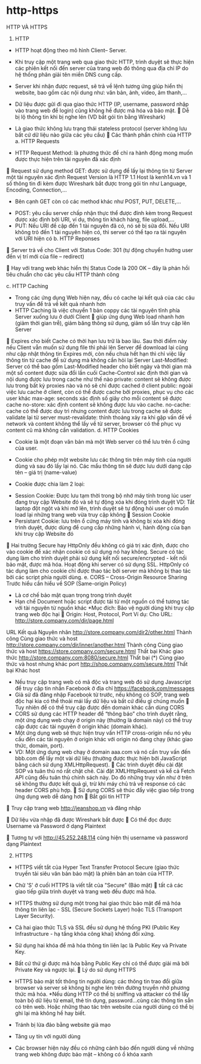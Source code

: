 # http-https
HTTP VÀ HTTPS
1. HTTP
- HTTP hoạt động theo mô hình Client– Server. 
- Khi truy cập một trang web qua giao thức HTTP, trình duyệt sẽ thực hiện các phiên kết nối đến server của trang web đó thông qua địa chỉ IP do hệ thống phân giải tên miền DNS cung cấp. 
- Server khi nhận được request, sẽ trả về lệnh tương ứng giúp hiển thị website, bao gồm các nội dung như: văn bản, ảnh, video, âm thanh,…
- Dữ liệu được gửi đi qua giao thức HTTP (IP, username, password nhập vào trang web để login) cũng không hề được mã hóa và bảo mật. 
 Dễ bị lộ thông tin khi bị nghe lén (VD bắt gói tin bằng Wireshark)
 
- Là giao thức không lưu trạng thái stateless protocol (server không lưu bất cứ dữ liệu nào giữa các yêu cầu)
 Các thành phần chính của HTTP
a. HTTP Requests
- HTTP Request Method: là phương thức để chỉ ra hành động mong muốn được thực hiện trên tài nguyên đã xác định

 
 Request sử dụng method GET: được sử dụng để lấy lại thông tin từ Server một tài nguyên xác định
Request Version là HTTP 1.1
Host là kenh14.vn và 1 số thông tin đi kèm được Wireshark bắt được trong gói tin như Language, Encoding, Connection,…
- Bên cạnh GET còn có các method khác như POST, PUT, DELETE,…
+ POST: yêu cầu server chấp nhận thực thể được đính kèm trong Request được xác định bởi URI, ví dụ, thông tin khách hàng, file upload,…
+ PUT: Nếu URI đề cập đến 1 tài nguyên đã có, nó  sẽ bị sửa đổi. Nếu URI không trỏ đến 1 tài nguyên hiện có, thì server có thể tạo ra tài nguyên với URI hiện có
b. HTTP Reponses

 
 Server trả về cho Client với Status Code: 301 (tự động chuyển hướng user đến vị trí mới của file – redirect)
 
 Hay với trang web khác hiển thị Status Code là 200 OK – đây là phản hồi tiêu chuẩn cho các yêu cầu HTTP thành công


c. HTTP Caching
- Trong các ứng dụng Web hiện nay, đều có cache lại kết quả của các câu truy vấn để trả về kết quả nhanh hơn
- HTTP Caching là việc chuyển 1 bản coppy các tài nguyên tĩnh phía Server xuống lưu ở dưới Client  giúp ứng dụng Web load nhanh hơn (giảm thời gian trễ), giảm băng thông sử dụng, giảm số lần truy cập lên Server
 
 Expires cho biết Cache có thời hạn lưu trữ là bao lâu. Sau thời điểm này nếu Client vẫn muốn sử dụng file thì phải lên Server để download lại cũng như cập nhật thông tin Expires mới, còn nếu chưa hết hạn thì chỉ việc lấy thông tin từ cache để sử dụng mà không cần hỏi lại Server
Last-Modified: Server có thể bao gồm Last-Modified header cho biết ngày và thời gian mà một số content được sửa đổi lần cuối
Cache-Control xác định thời gian và nội dung được lưu trong cache như thế nào
private: content sẽ không được lưu trong bất kỳ proxies nào và nó sẽ chỉ được cached ở client
public: ngoài việc lưu cache ở client, còn có thể được cache bởi proxies, phục vụ cho các user khác
max-age: seconds xác định số giây cho mỗi content sẽ được cache
no-store: xác định content sẽ không được lưu vào cache.
no-cache: cache có thể được duy trì nhưng content được lưu trong cache sẽ được validate lại từ server
must-revalidate: thỉnh thoảng xảy ra khi gặp vấn đề về network và content không thể lấy về từ server, browser có thể phục vụ content cũ mà không cần validation.
d. HTTP Cookies
- Cookie là một đoạn văn bản mà một Web server có thể lưu trên ổ cứng của user. 
- Cookie cho phép một website lưu các thông tin trên máy tính của người dùng và sau đó lấy lại nó. Các mẩu thông tin sẽ được lưu dưới dạng cặp tên – giá trị (name-value)
 
- Cookie được chia làm 2 loại:
+ Session Cookie: Được lưu tạm thời trong bộ nhớ máy tính trong lúc user đang truy cập Website đó và sẽ tự động xóa khi đóng trình duyệt
VD: Tắt laptop đột ngột và khi mở lên, trình duyệt sẽ tự động hỏi user có muốn load lại những trang web vừa truy cập không  Session Cookie
+ Persistant Cookie: lưu trên ổ cứng máy tính và không bị xóa khi đóng trình duyệt, được dùng để cung cấp những hành vi, hành động của bạn khi truy cập Website đó
 
 Hai trường Secure hay HttpOnly đều không có giá trị xác định, được cho vào cookie để xác nhận cookie có sử dụng nó hay không.
Secure có tác dụng làm cho trình duyệt phải sử dụng kết nối secure/encrypted - kết nối bảo mật, được mã hóa. Hoạt động khi server có sử dụng SSL. 
HttpOnly có tác dụng làm cho cookie chỉ được thao tác bởi server mà không bị thao tác bởi các script phía người dùng.
e. CORS – Cross-Origin Resource Sharing
Trước hiểu cần hiểu về SOP (Same-origin Policy)
- Là cơ chế bảo mật quan trọng trong trình duyệt
- Hạn chế Document hoặc script được tải từ một nguồn có thể tương tác với tài nguyên từ nguồn khác *Mục đích: Bảo vệ người dùng khi truy cập trang web độc hại
 Origin:  Host, Protocol, Port
Ví dụ: Cho URL: http://store.company.com/dir/page.html

URL	Kết quả	Nguyên nhân
http://store.company.com/dir2/other.html	Thành công	Cùng giao thức và host
http://store.company.com/dir/inner/another.html	Thành công	Cùng giao thức và host
https://store.company.com/secure.html	Thất bại	Khác giao thức
http://store.company.com:8080/secure.html	Thất bại (*)	Cùng giao thức và host nhưng khác port
http://shop.company.com/secure.html	Thất bại	Khác host


- Nếu truy cập trang web có mã độc và trang web đó sử dụng Javascript để truy cập tin nhắn Facebook ở địa chỉ https://facebook.com/messages
- Giả sử đã đăng nhập Facebook từ trước, nếu không có SOP, trang web độc hại kia có thể thoải mái lấy dữ liệu và bất cứ điều gì chúng muốn
 Tuy nhiên để có thể truy cập được đến domain khác cần dùng CORS 
- CORS sử dụng các HTTP header để “thông báo” cho trình duyệt rằng, một ứng dụng web chạy ở origin này (thường là domain này) có thể truy cập được các tài nguyên ở origin khác (domain khác).
- Một ứng dụng web sẽ thực hiện truy vấn HTTP cross-origin nếu nó yêu cầu đến các tài nguyên ở origin khác với origin nó đang chạy (khác giao thức, domain, port).
- VD: Một ứng dụng web chạy ở domain aaa.com và nó cần truy vấn đến bbb.com để lấy một vài dữ liệu (thường được thực hiện bởi JavaScript bằng cách sử dụng XMLHttpRequest).
 Các trình duyệt đều cài đặt SOP và tuân thủ nó rất chặt chẽ. Cài đặt XMLHttpRequest và kể cả Fetch API cũng đều tuân thủ chính sách này. Do đó những truy vấn như ở trên sẽ không thu được kết quả gì, trừ khi máy chủ trả về response có các header CORS phù hợp.
 Sử dụng CORS sẽ thúc đẩy việc giao tiếp trong ứng dụng web dễ dàng hơn
 Bắt gói tin HTTP
 
 Truy cập trang web http://jeanshop.vn và đăng nhập 
 
 Dữ liệu vừa nhập đã được Wireshark bắt được  Có thể đọc được Username và Password ở dạng Plaintext
 
 Tương tự với http://45.252.248.114 cũng hiện thị username và password dạng Plaintext



2. HTTPS
- HTTPS viết tắt của Hyper Text Transfer Protocol Secure (giao thức truyền tải siêu văn bản bảo mật) là phiên bản an toàn của HTTP. 
- Chữ 'S' ở cuối HTTPS là viết tắt của "Secure" (Bảo mật)  tất cả các giao tiếp giữa trình duyệt và trang web đều được mã hóa.
 
- HTTPS thường sử dụng một trong hai giao thức bảo mật để mã hóa thông tin liên lạc - SSL (Secure Sockets Layer) hoặc TLS (Transport Layer Security). 
- Cả hai giao thức TLS và SSL đều sử dụng hệ thống PKI (Public Key Infrastructure - hạ tầng khóa công khai) không đối xứng. 
- Sử dụng hai khóa để mã hóa thông tin liên lạc là Public Key và Private Key. 
- Bất cứ thứ gì được mã hóa bằng Public Key chỉ có thể được giải mã bởi Private Key và ngược lại.
 Lý do sử dụng HTTPS
- HTTPS bảo mật tốt thông tin người dùng: các thông tin trao đổi giữa browser và server sẽ không bị nghe lén trên đường truyền nhờ phương thức mã hóa.
*Nếu dùng HTTP có thể bị sniffing và attacker có thể lấy toàn bộ dữ liệu từ email, thẻ tín dụng, password…cùng các thông tin sẵn có trên web. Hoặc những thao tác trên website của người dùng có thể bị ghi lại mà không hề hay biết.
- Tránh bị lừa đảo bằng website giả mạo
- Tăng uy tín với người dùng
- Các browser hiện này đều có những cảnh báo đến người dùng về những trang web không được bảo mật – không có ổ khóa xanh 
